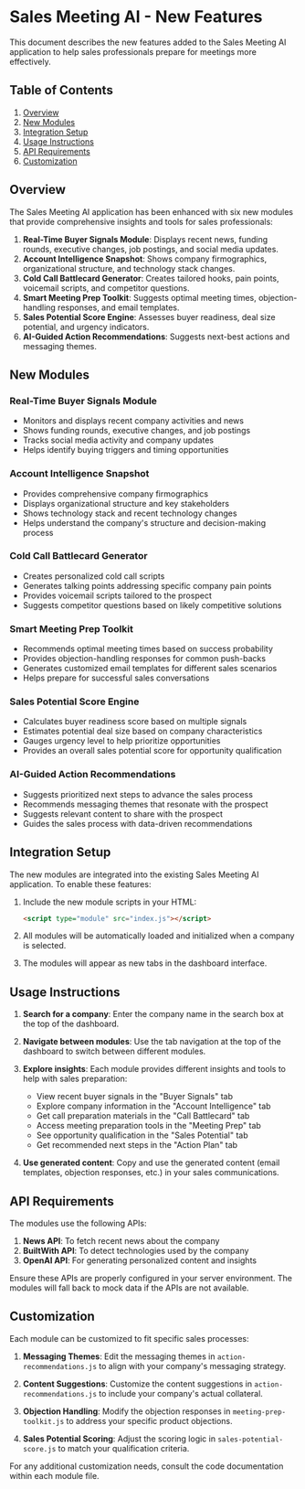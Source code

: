 # Sales Meeting AI - New Features

This document describes the new features added to the Sales Meeting AI application to help sales professionals prepare for meetings more effectively.

## Table of Contents
1. [Overview](#overview)
2. [New Modules](#new-modules)
3. [Integration Setup](#integration-setup)
4. [Usage Instructions](#usage-instructions)
5. [API Requirements](#api-requirements)
6. [Customization](#customization)

## Overview

The Sales Meeting AI application has been enhanced with six new modules that provide comprehensive insights and tools for sales professionals:

1. **Real-Time Buyer Signals Module**: Displays recent news, funding rounds, executive changes, job postings, and social media updates.
2. **Account Intelligence Snapshot**: Shows company firmographics, organizational structure, and technology stack changes.
3. **Cold Call Battlecard Generator**: Creates tailored hooks, pain points, voicemail scripts, and competitor questions.
4. **Smart Meeting Prep Toolkit**: Suggests optimal meeting times, objection-handling responses, and email templates.
5. **Sales Potential Score Engine**: Assesses buyer readiness, deal size potential, and urgency indicators.
6. **AI-Guided Action Recommendations**: Suggests next-best actions and messaging themes.

## New Modules

### Real-Time Buyer Signals Module
- Monitors and displays recent company activities and news
- Shows funding rounds, executive changes, and job postings
- Tracks social media activity and company updates
- Helps identify buying triggers and timing opportunities

### Account Intelligence Snapshot
- Provides comprehensive company firmographics
- Displays organizational structure and key stakeholders
- Shows technology stack and recent technology changes
- Helps understand the company's structure and decision-making process

### Cold Call Battlecard Generator
- Creates personalized cold call scripts
- Generates talking points addressing specific company pain points
- Provides voicemail scripts tailored to the prospect
- Suggests competitor questions based on likely competitive solutions

### Smart Meeting Prep Toolkit
- Recommends optimal meeting times based on success probability
- Provides objection-handling responses for common push-backs
- Generates customized email templates for different sales scenarios
- Helps prepare for successful sales conversations

### Sales Potential Score Engine
- Calculates buyer readiness score based on multiple signals
- Estimates potential deal size based on company characteristics
- Gauges urgency level to help prioritize opportunities
- Provides an overall sales potential score for opportunity qualification

### AI-Guided Action Recommendations
- Suggests prioritized next steps to advance the sales process
- Recommends messaging themes that resonate with the prospect
- Suggests relevant content to share with the prospect
- Guides the sales process with data-driven recommendations

## Integration Setup

The new modules are integrated into the existing Sales Meeting AI application. To enable these features:

1. Include the new module scripts in your HTML:
   ```html
   <script type="module" src="index.js"></script>
   ```

2. All modules will be automatically loaded and initialized when a company is selected.

3. The modules will appear as new tabs in the dashboard interface.

## Usage Instructions

1. **Search for a company**: Enter the company name in the search box at the top of the dashboard.

2. **Navigate between modules**: Use the tab navigation at the top of the dashboard to switch between different modules.

3. **Explore insights**: Each module provides different insights and tools to help with sales preparation:
   - View recent buyer signals in the "Buyer Signals" tab
   - Explore company information in the "Account Intelligence" tab
   - Get call preparation materials in the "Call Battlecard" tab
   - Access meeting preparation tools in the "Meeting Prep" tab
   - See opportunity qualification in the "Sales Potential" tab
   - Get recommended next steps in the "Action Plan" tab

4. **Use generated content**: Copy and use the generated content (email templates, objection responses, etc.) in your sales communications.

## API Requirements

The modules use the following APIs:

1. **News API**: To fetch recent news about the company
2. **BuiltWith API**: To detect technologies used by the company
3. **OpenAI API**: For generating personalized content and insights

Ensure these APIs are properly configured in your server environment. The modules will fall back to mock data if the APIs are not available.

## Customization

Each module can be customized to fit specific sales processes:

1. **Messaging Themes**: Edit the messaging themes in `action-recommendations.js` to align with your company's messaging strategy.

2. **Content Suggestions**: Customize the content suggestions in `action-recommendations.js` to include your company's actual collateral.

3. **Objection Handling**: Modify the objection responses in `meeting-prep-toolkit.js` to address your specific product objections.

4. **Sales Potential Scoring**: Adjust the scoring logic in `sales-potential-score.js` to match your qualification criteria.

For any additional customization needs, consult the code documentation within each module file. 